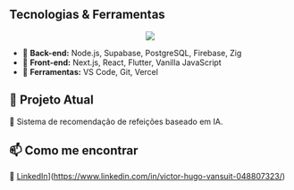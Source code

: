 
## Tecnologias & Ferramentas  
<p align="center">
  <a href="https://skillicons.dev">
    <img src="https://skillicons.dev/icons?i=apple,linux,javascript,git,vscode,nextjs,react,flutter,postgres,firebase,supabase,vercel,zig" />
  </a>
</p>

- 🔹 **Back-end:** Node.js, Supabase, PostgreSQL, Firebase, Zig  
- 🔹 **Front-end:** Next.js, React, Flutter, Vanilla JavaScript  
- 🔹 **Ferramentas:** VS Code, Git, Vercel  

## 📌 Projeto Atual  
🔹 Sistema de recomendação de refeições baseado em IA.  

## 📫 Como me encontrar  
💼 [LinkedIn](https://www.linkedin.com/in/seu-perfil)](https://www.linkedin.com/in/victor-hugo-vansuit-048807323/)  
